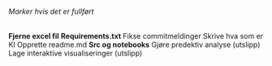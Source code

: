 ###### Marker hvis det er fullført


**Fjerne excel fil**
**Requirements.txt**
Fikse commitmeldinger
Skrive hva som er KI
Opprette readme.md
**Src og notebooks**
Gjøre predektiv analyse (utslipp)
Lage interaktive visualiseringer (utslipp)
    



